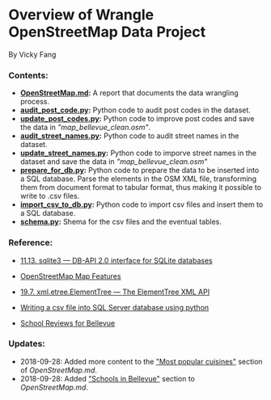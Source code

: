 # Overview of Wrangle OpenStreetMap Data Project
By Vicky Fang<br>
### Contents:
* **[OpenStreetMap.md](OpenStreetMap.md):** A report that documents the data wrangling process.
* **[audit_post_code.py](audit_post_code.py):** Python code to audit post codes in the dataset.
* **[update_post_codes.py](update_post_codes.py):** Python code to improve post codes and save the data in *"map_bellevue_clean.osm"*.
* **[audit_street_names.py](audit_street_names.py):** Python code to audit street names in the dataset.
* **[update_street_names.py](update_street_names.py):** Python code to imporve street names in the dataset and save the data in *"map_bellevue_clean.osm"*
* **[prepare_for_db.py](prepare_for_db.py):** Python code to prepare the data to be inserted  into a SQL database. Parse the elements in the OSM XML file, transforming them from document format to tabular format, thus making it possible to write to .csv files.
* **[import_csv_to_db.py](import_csv_to_db):** Python code to import csv files and insert them to a SQL database.
* **[schema.py](schema.py):** Shema for the csv files and the eventual tables.

### Reference:
* [11.13. sqlite3 — DB-API 2.0 interface for SQLite databases](https://docs.python.org/2/library/sqlite3.html)

* [OpenStreetMap Map Features](https://wiki.openstreetmap.org/wiki/Map_Features)

* [19.7. xml.etree.ElementTree — The ElementTree XML API](https://docs.python.org/2/library/xml.etree.elementtree.html)

* [Writing a csv file into SQL Server database using python](https://stackoverflow.com/questions/21257899/writing-a-csv-file-into-sql-server-database-using-python)
* [School Reviews for Bellevue](https://www.zillow.com/bellevue-wa/schools/)

### Updates:
* 2018-09-28: Added more content to the ["Most popular cuisines"](OpenStreetMap.md/#most-popular-cuisines) section of *OpenStreetMap.md*.
* 2018-09-28: Added ["Schools in Bellevue"](OpenStreetMap.md/#schools-in-bellevue) section to *OpenStreetMap.md*. 
